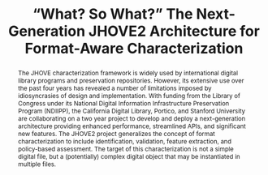 ---
abstract: The JHOVE characterization framework is widely used by international digital
  library programs and preservation repositories. However, its extensive use over
  the past four years has revealed a number of limitations imposed by idiosyncrasies
  of design and implementation. With funding from the Library of Congress under its
  National Digital Information Infrastructure Preservation Program (NDIIPP), the California
  Digital Library, Portico, and Stanford University are collaborating on a two year
  project to develop and deploy a next-generation architecture providing enhanced
  performance, streamlined APIs, and significant new features. The JHOVE2 project
  generalizes the concept of format characterization to include identification, validation,
  feature extraction, and policy-based assessment. The target of this characterization
  is not a simple digital file, but a (potentially) complex digital object that may
  be instantiated in multiple files.
creators:
- Abrams, Stephen
- Cramer, Tom
- Morrissey, Sheila
date: null
document_url: https://services.phaidra.univie.ac.at/api/object/o:294106/download
grand_parent: iPRES
institutions: []
keywords:
- london
landing_page_url: https://phaidra.univie.ac.at/o:294106
language: eng
layout: publication
license: CC BY-SA 3.0 AT
notes_url: null
parent: iPRES 2008
presentation_url: null
publication_type: paper
size: 83670
source_name: iPRES
title: “What? So What?” The Next-Generation JHOVE2 Architecture for Format-Aware Characterization
year: 2008
---